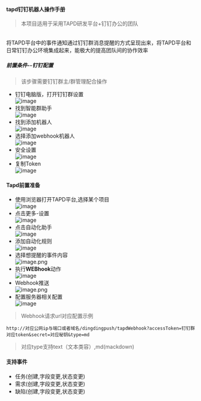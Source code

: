 #### tapd钉钉机器人操作手册

>  本项目适用于采用TAPD研发平台+钉钉办公的团队
</br>
将TAPD平台中的事件通知通过钉钉群消息提醒的方式呈现出来，将TAPD平台和日常钉钉办公环境集成起来，能极大的提高团队间的协作效率

##### 前置条件--钉钉配置
>   该步骤需要钉钉群主/群管理配合操作</br>

- 钉钉电脑版，打开钉钉群设置 </br>
  ![image](https://note.youdao.com/yws/res/4/WEBRESOURCE80541faf7868d3b2e305344954255174)
- 找到智能群助手 </br>
  ![image](https://note.youdao.com/yws/res/1/WEBRESOURCE6cee0d891a6965876a088b4ba4f39341)
- 找到添加机器人 </br>
  ![image](https://note.youdao.com/yws/res/5/WEBRESOURCE44edb33b2db2069ab2147ea0379c6ea5)
- 选择添加webhook机器人 </br>
  ![image](https://note.youdao.com/yws/res/2/WEBRESOURCE75f3c77c070d0d8cfbd485876790de32)
- 安全设置 </br>
  ![image](https://note.youdao.com/yws/res/8/WEBRESOURCE4d10b43a9f8d4340c99420885e660e28)
- 复制Token </br>
  ![image](https://note.youdao.com/yws/res/3/WEBRESOURCE0ff754e79d0711d628a3b08247e3c073)

#### Tapd前置准备
- 使用浏览器打开TAPD平台,选择某个项目 </br>
  ![image](https://note.youdao.com/yws/res/5/WEBRESOURCE6a805ad94d250710d327ea665f8593c5)
- 点击更多-设置</br>
  ![image](https://note.youdao.com/yws/res/4/WEBRESOURCE972cbaca993c35d475c338b14c59bcc4)
- 点击自动化助手 </br>
  ![image](https://note.youdao.com/yws/res/0/WEBRESOURCE45ab105541e072a41fcc54c18e815a40)
- 添加自动化规则</br>
  ![image](https://note.youdao.com/yws/res/3/WEBRESOURCE4d880582d405c4d7ed3d103eab1aa313)
- 选择想提醒的事件内容 </br>
  ![image.png](https://note.youdao.com/yws/res/7/WEBRESOURCE2eb79ee5987ca974b9ca0929c6a5ad37)
- 执行**WEBhook**动作 </br>
  ![image](https://note.youdao.com/yws/res/4/WEBRESOURCE4439c0029e7fcabdb04f7de26c7ac1c4)
- Webhook推送 </br>
  ![image.png](https://note.youdao.com/yws/res/1/WEBRESOURCE3cf145c0a7e6971fc2c53c613cb99621)
- 配置服务器相关配置</br>
  ![image](https://note.youdao.com/yws/res/5/WEBRESOURCE44fa58b9c0315ea579a0e0d80de64185)


>  Webhook请求url对应配置示例</br>

```
http://对应公网ip与端口或者域名/dingdingpush/tapdWebhook?accessToken=钉钉群对应token&secret=对应秘钥&type=md 
```

>   对应type支持text（文本类容）,md(mackdown)
#### 支持事件
- 任务(创建,字段变更,状态变更)
- 需求(创建,字段变更,状态变更)
- 缺陷(创建,字段变更,状态变更)